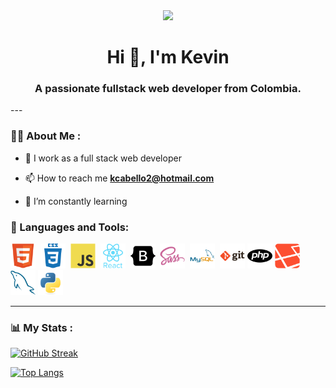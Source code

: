 <div id="header" align="center">
    <img src="https://media.giphy.com/media/wwg1suUiTbCY8H8vIA/giphy-downsized-large.gif" width="200" />
    <h1 align="center">Hi 👋, I'm Kevin</h1>
    <h3 align="center">A passionate fullstack web developer from Colombia.</h3>
</div>
---

### 👨‍💻 About Me :

- 📝 I work as a full stack web developer

- 📫 How to reach me **kcabello2@hotmail.com**

- 🌱 I’m constantly learning


<div align="left">
    <h3>🔨 Languages and Tools:</h3>
    <div>
        <img src="https://github.com/devicons/devicon/blob/master/icons/html5/html5-original.svg" title="HTML5" alt="HTML" width="40" height="40"/>&nbsp;
        <img src="https://github.com/devicons/devicon/blob/master/icons/css3/css3-plain-wordmark.svg"  title="CSS3" alt="CSS" width="40" height="40"/>&nbsp;
        <img src="https://github.com/devicons/devicon/blob/master/icons/javascript/javascript-original.svg" title="JavaScript" alt="JavaScript" width="40" height="40"/>&nbsp;
        <img src="https://github.com/devicons/devicon/blob/master/icons/react/react-original-wordmark.svg" title="React" alt="React" width="40" height="40"/>&nbsp;
        <img src="https://github.com/devicons/devicon/blob/master/icons/bootstrap/bootstrap-plain.svg" title="Bootstrap" alt="Bootstrap" width="40" height="40"/>&nbsp;
        <img src="https://github.com/devicons/devicon/blob/master/icons/sass/sass-original.svg" title="Sass" alt="Sass" width="40" height="40"/>&nbsp;
        <img src="https://github.com/devicons/devicon/blob/master/icons/mysql/mysql-original-wordmark.svg" title="MySQL"  alt="MySQL" width="40" height="40"/>&nbsp;
        <img src="https://github.com/devicons/devicon/blob/master/icons/git/git-original-wordmark.svg" title="Git" **alt="Git" width="40" height="40"/>
        <img src="https://github.com/devicons/devicon/blob/master/icons/php/php-plain.svg" title="Git" **alt="Git" width="40" height="40"/>
        <img src="https://github.com/devicons/devicon/blob/master/icons/laravel/laravel-plain.svg" title="Git" **alt="Git" width="40" height="40"/>
        <img src="https://github.com/devicons/devicon/blob/master/icons/mysql/mysql-plain.svg" title="Git" **alt="Git" width="40" height="40"/>
        <img src="https://github.com/devicons/devicon/blob/master/icons/python/python-original.svg" title="Git" **alt="Git" width="40" height="40"/>
      </div>
</div>

---

### 📊 My Stats :

[![GitHub Streak](https://github-readme-streak-stats.herokuapp.com?user=Keskax&theme=tokyonight-duo)](https://git.io/streak-stats)


[![Top Langs](https://github-readme-stats.vercel.app/api/top-langs/?username=YouDevs&theme=tokyonight)](https://github.com/anuraghazra/github-readme-stats)



